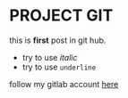 #  PROJECT GIT 

this is **first** post in git hub.

- try to use *italic*
- try to use `underline`

follow my gitlab account [here](https://gitlab.com/zakysyahab14)